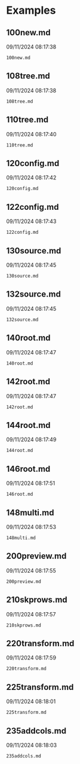 # Examples

## 100new.md
09/11/2024 08:17:38

```{.include }
100new.md
```

## 108tree.md
09/11/2024 08:17:38

```{.include }
108tree.md
```

## 110tree.md
09/11/2024 08:17:40

```{.include }
110tree.md
```

## 120config.md
09/11/2024 08:17:42

```{.include }
120config.md
```

## 122config.md
09/11/2024 08:17:43

```{.include }
122config.md
```

## 130source.md
09/11/2024 08:17:45

```{.include }
130source.md
```

## 132source.md
09/11/2024 08:17:45

```{.include }
132source.md
```

## 140root.md
09/11/2024 08:17:47

```{.include }
140root.md
```

## 142root.md
09/11/2024 08:17:47

```{.include }
142root.md
```

## 144root.md
09/11/2024 08:17:49

```{.include }
144root.md
```

## 146root.md
09/11/2024 08:17:51

```{.include }
146root.md
```

## 148multi.md
09/11/2024 08:17:53

```{.include }
148multi.md
```

## 200preview.md
09/11/2024 08:17:55

```{.include }
200preview.md
```

## 210skprows.md
09/11/2024 08:17:57

```{.include }
210skprows.md
```

## 220transform.md
09/11/2024 08:17:59

```{.include }
220transform.md
```

## 225transform.md
09/11/2024 08:18:01

```{.include }
225transform.md
```

## 235addcols.md
09/11/2024 08:18:03

```{.include }
235addcols.md
```

